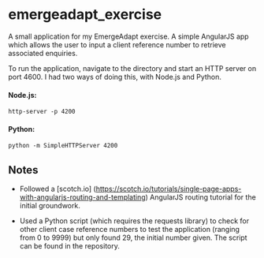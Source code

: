 # emergeadapt_exercise

A small application for my EmergeAdapt exercise. A simple AngularJS app which allows the user to input a client reference number to retrieve associated enquiries.

To run the application, navigate to the directory and start an HTTP server on port 4600. I had two ways of doing this, with Node.js and Python.

#### Node.js:
```
http-server -p 4200
```

#### Python:
```
python -m SimpleHTTPServer 4200
```

## Notes
- Followed a [scotch.io] (https://scotch.io/tutorials/single-page-apps-with-angularjs-routing-and-templating) AngularJS routing tutorial for the initial groundwork.

- Used a Python script (which requires the requests library) to check for other client case reference numbers to test the application (ranging from 0 to 9999) but only found 29, the initial number given. The script can be found in the repository.
